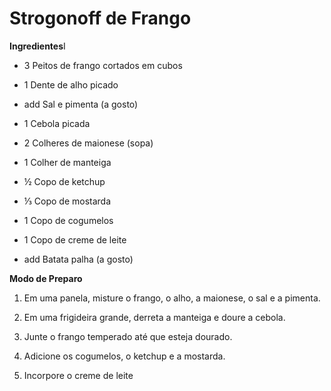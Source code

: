 # Strogonoff de Frango

**Ingredientes**I

* 3 Peitos de frango cortados em cubos

* 1 Dente de alho picado

* add Sal e pimenta (a gosto)

* 1 Cebola picada

* 2 Colheres de maionese (sopa)

* 1 Colher de manteiga

* ½ Copo de ketchup

* ⅓ Copo de mostarda

* 1 Copo de cogumelos

* 1 Copo de creme de leite

* add Batata palha (a gosto)

**Modo de Preparo**

1. Em uma panela, misture o frango, o alho, a maionese, o sal e a pimenta.

2. Em uma frigideira grande, derreta a manteiga e doure a cebola.

3. Junte o frango temperado até que esteja dourado.

4. Adicione os cogumelos, o ketchup e a mostarda.

5. Incorpore o creme de leite
